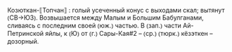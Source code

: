 ---
---

Козюткан-⟦Топчан⟧
: голый усеченный конус с выходами скал; вытянут ⦅СВ→ЮЗ⦆. Возвышается между Малым и Большим Бабулганами, сливаясь с последним своей ⦅юж.⦆ частью. В ⦅зап.⦆ части Ай-Петринской яйлы, к ⦅Ю⦆ от ⦅г.⦆ Сары-Кая#2 – ⦅ср.⦆ ⦅тюрк.⦆ кёзэткен – дозорный.
